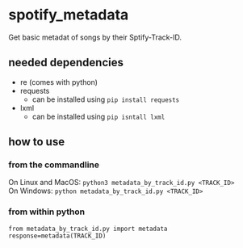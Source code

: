 # spotify_metadata
Get basic metadat of songs by their Sptify-Track-ID.


## needed dependencies

* re (comes with python)
* requests
  * can be installed using ```pip install requests```
* lxml
  * can be installed using ```pip isntall lxml```


## how to use

### from the commandline
On Linux and MacOS: 
```python3 metadata_by_track_id.py <TRACK_ID>```<br>
On Windows: 
```python metadata_by_track_id.py <TRACK_ID>```

### from within python
```python3
from metadata_by_track_id.py import metadata
response=metadata(TRACK_ID)
```
